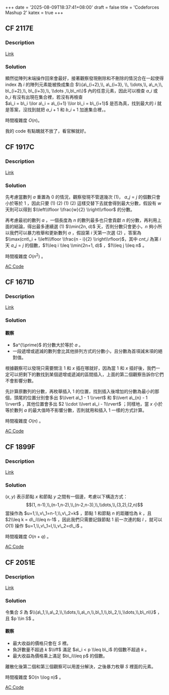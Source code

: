 +++
date = '2025-08-09T18:37:41+08:00'
draft = false
title = 'Codeforces Mashup 2'
katex = true
+++

CF 2117E
--------

### Description

[Link](https://codeforces.com/problemset/problem/2117/E)

### Solution

顯然從陣列末端操作回來會最好，接著觀察發現刪除和不刪除的情況合在一起使得 index 為 $i$ 的陣列元素能被換成集合 $\\{a\_{i+2},\\, a\_{i+3}, \\, \\dots,\\, a\_n,\\, b\_{i+2},\\, b\_{i+3},\\, \\dots ,\\,b\_n\\}$ 內的任意元素，因此可以檢查 $a\_i$ 或 $b\_i$ 有沒有出現在集合裡，若沒有再檢查  
$a\_i = b\_i \\lor a\_i = a\_{i+1} \\lor b\_i = b\_{i+1}$ 是否為真，找到最大的 $i$ 就是答案，沒找到就把 $a\_{i+1}$ 和 $b\_{i+1}$ 加進集合裡，。

時間複雜度 $O(n)$。

我的 code 有點醜就不放了，看官解就好。

CF 1917C
--------

### Description

[Link](https://codeforces.com/contest/1917/problem/C)

### Solution

先考慮當數列 $a$ 重置為 $0$ 的情況，觀察發現不管選幾次 (1)， $a\_j = j$ 的個數只會小於等於 $1$ ，因此只要 (1) (2) (1) (2) 這樣交替下去就會得到最大分數，假設有 $w$ 天則可以得到 $\\left\\lfloor \\frac{w}{2} \\right\\rfloor$ 的分數。

再考慮最初的數列 $a$ ，一個長度為 $n$ 的數列最多也只會貢獻 $n$ 的分數，再利用上面的結論，得出最多連續選 (1) $\\min(2n, d)$ 天，否則分數只會更小，$n$ 夠小所以我們可以暴力枚舉和更新數列 $a$ ，假設第 $i$ 天第一次選 (2) ，答案為 $\\max(cnt\_i + \\left\\lfloor \\frac{n - i}{2} \\right\\rfloor)$，其中 $cnt\_i$ 為第 $i$ 天 $a\_j = j$ 的個數，$1\\leq i \\leq \\min(2n+1, d)$ ，$1\\leq j \\leq n$ 。

時間複雜度 $O(n ^ 2)$ 。

[AC Code](https://codeforces.com/contest/1917/submission/333519011)

CF 1671D
--------

### Description

[Link](https://codeforces.com/problemset/problem/1671/D)

### Solution

#### 觀察

*   $a^{\\prime}$ 的分數大於等於 $a$ 。
*   一段遞增或遞減的數列會比其他排列方式的分數小，且分數為首項減末項的絕對值。

根據觀察可以發現只需要關注 $1$ 和 $x$ 插在哪就好，因為當 $1$ 和 $x$ 插好後，我們一定可以把剩下的數找到某個遞增或遞減的區間插入，上面的第二個觀察告訴你它們不會影響分數。

先計算原數列的分數，再枚舉插入 $1$ 的位置，找到插入後增加的分數為最小的那個，頭尾的位置分別會多出 $\\lvert a\_1 - 1 \\rvert$ 和 $\\lvert a\_{n} - 1 \\rvert$ ，其他位置會多出 $2 \\cdot \\lvert a\_i - 1\\rvert$ ；同樣地，當 $x$ 小於等於數列 $a$ 的最大值時不影響分數，否則就用和插入 $1$ 一樣的方式計算。

時間複雜度 $O(n)$ 。

[AC Code](https://codeforces.com/contest/1671/submission/333668690)

CF 1899F
--------

### Description

[Link](https://codeforces.com/problemset/problem/1899/F)

### Solution

$(x,y)$ 表示節點 $x$ 和節點 $y$ 之間有一個邊，考慮以下構造方式： $$(1, n-1),\\,(n-1,n-2),\\,(n-2,n-3),\\,\\dots,\\,(3,2),(2,n)$$ 當操作為 $u=1,\\,v\_1=n-1,\\,v\_2=k$ ，節點 $1$ 和節點 $n$ 的距離恰為 $k$ ，且 $2\\leq k = d\_i\\leq n-1$ ，因此我們只需要記錄節點 $1$ 前一次連的點 $l$ ，就可以 $O(1)$ 操作 $u=1,\\,v\_1=l,\\,v\_2=d\_i$ 。

時間複雜度 $O(n + q)$ 。

[AC Code](https://codeforces.com/contest/1899/submission/333784568)

CF 2051E
--------

### Description

[Link](https://codeforces.com/contest/2051/problem/E)

### Solution

令集合 $S$ 為 $\\{a\_1,\\,a\_2,\\,\\dots,\\,a\_n,\\,b\_1,\\,b\_2,\\,\\dots,\\,b\_n\\}$ ，且 $p \\in S$ 。

#### 觀察

*   最大收益的價格只會在 $S$ 裡。
*   負評數量不超過 $k$ $\\iff$ 滿足 $a\_i < p \\leq b\_i$ 的個數不超過 $k$ 。
*   最大收益為價格乘上滿足 $b\_i\\leq p$ 的個數。

離散化後第二個和第三個觀察可以用差分解決，之後暴力枚舉 $S$ 裡面的元素。

時間複雜度 $O(n \\log n)$ 。

[AC Code](https://codeforces.com/contest/2051/submission/333824127)
